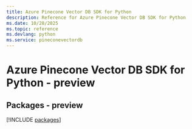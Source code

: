 ```yaml
---
title: Azure Pinecone Vector DB SDK for Python
description: Reference for Azure Pinecone Vector DB SDK for Python
ms.date: 10/28/2025
ms.topic: reference
ms.devlang: python
ms.service: pineconevectordb
---
```

# Azure Pinecone Vector DB SDK for Python - preview
## Packages - preview
[!INCLUDE [packages](pinecone-vector-db-index.md)]